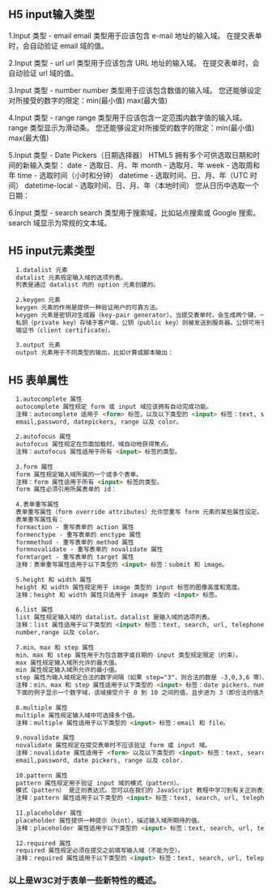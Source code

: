 
## H5 input输入类型

  1.Input 类型 - email
  email 类型用于应该包含 e-mail 地址的输入域。
  在提交表单时，会自动验证 email 域的值。
  
  2.Input 类型 - url
  url 类型用于应该包含 URL 地址的输入域。
  在提交表单时，会自动验证 url 域的值。
  
  3.Input 类型 - number
  number 类型用于应该包含数值的输入域。
  您还能够设定对所接受的数字的限定：min(最小值) max(最大值)
  
  4.Input 类型 - range
  range 类型用于应该包含一定范围内数字值的输入域。
  range 类型显示为滑动条。
  您还能够设定对所接受的数字的限定：min(最小值) max(最大值)
  
  5.Input 类型 - Date Pickers（日期选择器）
  HTML5 拥有多个可供选取日期和时间的新输入类型：
  date - 选取日、月、年
  month - 选取月、年
  week - 选取周和年
  time - 选取时间（小时和分钟）
  datetime - 选取时间、日、月、年（UTC 时间）
  datetime-local - 选取时间、日、月、年（本地时间）
  您从日历中选取一个日期：
  
  6.Input 类型 - search
  search 类型用于搜索域，比如站点搜索或 Google 搜索。
  search 域显示为常规的文本域。

## H5 input元素类型
```HTML
  1.datalist 元素
  datalist 元素规定输入域的选项列表。
  列表是通过 datalist 内的 option 元素创建的。
  
  2.keygen 元素
  keygen 元素的作用是提供一种验证用户的可靠方法。
  keygen 元素是密钥对生成器（key-pair generator）。当提交表单时，会生成两个键，一个是私钥，一个公钥。
  私钥（private key）存储于客户端，公钥（public key）则被发送到服务器。公钥可用于之后验证用户的客户
  端证书（client certificate）。
  
  3.output 元素
  output 元素用于不同类型的输出，比如计算或脚本输出：
```  
  
## H5 表单属性
```HTML
  1.autocomplete 属性
  autocomplete 属性规定 form 或 input 域应该拥有自动完成功能。
  注释：autocomplete 适用于 <form> 标签，以及以下类型的 <input> 标签：text, search, url, telephone,
  email,password, datepickers, range 以及 color。
  
  2.autofocus 属性
  autofocus 属性规定在页面加载时，域自动地获得焦点。
  注释：autofocus 属性适用于所有 <input> 标签的类型。
  
  3.form 属性
  form 属性规定输入域所属的一个或多个表单。
  注释：form 属性适用于所有 <input> 标签的类型。
  form 属性必须引用所属表单的 id：
  
  4.表单重写属性
  表单重写属性（form override attributes）允许您重写 form 元素的某些属性设定。
  表单重写属性有：
  formaction - 重写表单的 action 属性
  formenctype - 重写表单的 enctype 属性
  formmethod - 重写表单的 method 属性
  formnovalidate - 重写表单的 novalidate 属性
  formtarget - 重写表单的 target 属性
  注释：表单重写属性适用于以下类型的 <input> 标签：submit 和 image。
  
  5.height 和 width 属性
  height 和 width 属性规定用于 image 类型的 input 标签的图像高度和宽度。
  注释：height 和 width 属性只适用于 image 类型的 <input> 标签。
  
  6.list 属性
  list 属性规定输入域的 datalist。datalist 是输入域的选项列表。
  注释：list 属性适用于以下类型的 <input> 标签：text, search, url, telephone, email, date pickers,
  number,range 以及 color。
  
  7.min、max 和 step 属性
  min、max 和 step 属性用于为包含数字或日期的 input 类型规定限定（约束）。
  max 属性规定输入域所允许的最大值。
  min 属性规定输入域所允许的最小值。
  step 属性为输入域规定合法的数字间隔（如果 step="3"，则合法的数是 -3,0,3,6 等）。
  注释：min、max 和 step 属性适用于以下类型的 <input> 标签：date pickers、number 以及 range。
  下面的例子显示一个数字域，该域接受介于 0 到 10 之间的值，且步进为 3（即合法的值为 0、3、6 和 9）：
  
  8.multiple 属性
  multiple 属性规定输入域中可选择多个值。
  注释：multiple 属性适用于以下类型的 <input> 标签：email 和 file。
  
  9.novalidate 属性
  novalidate 属性规定在提交表单时不应该验证 form 或 input 域。
  注释：novalidate 属性适用于 <form> 以及以下类型的 <input> 标签：text, search, url, telephone, 
  email,password, date pickers, range 以及 color.
  
  10.pattern 属性
  pattern 属性规定用于验证 input 域的模式（pattern）。
  模式（pattern） 是正则表达式。您可以在我们的 JavaScript 教程中学习到有关正则表达式的内容。
  注释：pattern 属性适用于以下类型的 <input> 标签：text, search, url, telephone, email 以及 password。
  
  11.placeholder 属性
  placeholder 属性提供一种提示（hint），描述输入域所期待的值。
  注释：placeholder 属性适用于以下类型的 <input> 标签：text, search, url, telephone, email 以及 password。
  
  12.required 属性
  required 属性规定必须在提交之前填写输入域（不能为空）。
  注释：required 属性适用于以下类型的 <input> 标签：text, search, url, telephone, email, password, date           pickers, number, checkbox, radio 以及 file。
```
### 以上是W3C对于表单一些新特性的概述。
